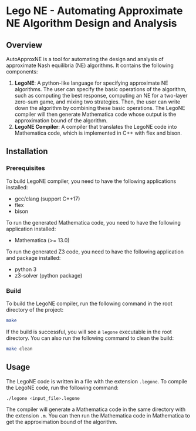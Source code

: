# Lego NE - Automating Approximate NE Algorithm Design and Analysis

## Overview

AutoApproxNE is a tool for automating the design and analysis of approximate Nash equilibria (NE) algorithms. It contains the following components:

1. **LegoNE**: A python-like language for specifying approximate NE algorithms. The user can specify the basic operations of the algorithm, such as computing the best response, computing an NE for a two-layer zero-sum game, and mixing two strategies. Then, the user can write down the algorithm by combining these basic operations. The LegoNE compiler will then generate Mathematica code whose output is the approximation bound of the algorithm.
2. **LegoNE Compiler**: A compiler that translates the LegoNE code into Mathematica code, which is implemented in C++ with flex and bison.

## Installation

### Prerequisites

To build LegoNE compiler, you need to have the following applications installed:
- gcc/clang (support C++17)
- flex
- bison

To run the generated Mathematica code, you need to have the following application installed:
- Mathematica (>= 13.0)

To run the generated Z3 code, you need to have the following application and package installed:
- python 3
- z3-solver (python package)

### Build

To build the LegoNE compiler, run the following command in the root directory of the project:

```bash
make
```

If the build is successful, you will see a `legone` executable in the root directory. You can also run the following command to clean the build:

```bash
make clean
```

## Usage

The LegoNE code is written in a file with the extension `.legone`. To compile the LegoNE code, run the following command:

```bash
./legone <input_file>.legone
```

The compiler will generate a Mathematica code in the same directory with the extension `.m`. You can then run the Mathematica code in Mathematica to get the approximation bound of the algorithm.

